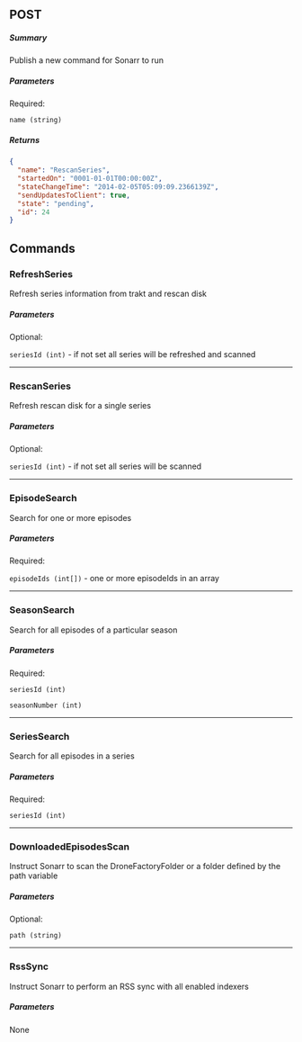 ## POST ##

##### Summary #####
Publish a new command for Sonarr to run

##### Parameters ######

Required:

`name (string)`

##### Returns ######

````JSON
{
  "name": "RescanSeries",
  "startedOn": "0001-01-01T00:00:00Z",
  "stateChangeTime": "2014-02-05T05:09:09.2366139Z",
  "sendUpdatesToClient": true,
  "state": "pending",
  "id": 24
}
````

## Commands ##

### RefreshSeries ###
Refresh series information from trakt and rescan disk

##### Parameters ######

Optional:

`seriesId (int)` - if not set all series will be refreshed and scanned

---

### RescanSeries ###
Refresh rescan disk for a single series

##### Parameters ######

Optional:

`seriesId (int)` - if not set all series will be scanned

---

### EpisodeSearch ###
Search for one or more episodes

##### Parameters ######

Required:

`episodeIds (int[])` - one or more episodeIds in an array

---

### SeasonSearch ###
Search for all episodes of a particular season

##### Parameters ######

Required:

`seriesId (int)`

`seasonNumber (int)`

---

### SeriesSearch ###
Search for all episodes in a series

##### Parameters ######

Required:

`seriesId (int)`

---

### DownloadedEpisodesScan ###
Instruct Sonarr to scan the DroneFactoryFolder or a folder defined by the path variable

##### Parameters ######

Optional:

`path (string)`

---

### RssSync ###
Instruct Sonarr to perform an RSS sync with all enabled indexers

##### Parameters ######

None